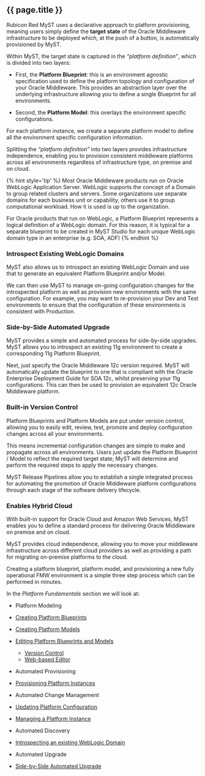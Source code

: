 ## {{ page.title }}

Rubicon Red MyST uses a declarative approach to platform provisioning, meaning users simply define the **target state** of the Oracle Middleware infrastructure to be deployed which, at the push of a button, is automatically provisioned by MyST.

Within MyST, the target state is captured in the *“platform definition”*, which is divided into two layers:

* First, the **Platform Blueprint**: this is an environment agnostic specification used to define the platform topology and configuration of your Oracle Middleware. This provides an abstraction layer over the underlying infrastructure allowing you to define a single Blueprint for all environments.

* Second, the **Platform Model**: this overlays the environment specific configurations.

For each platform instance, we create a separate platform model to define all the environment specific configuration information.

Splitting the *“platform definition”* into two layers provides infrastructure independence, enabling you to provision consistent middleware platforms across all environments regardless of infrastructure type, on premise and on cloud.

{% hint style='tip' %}
Most Oracle Middleware products run on Oracle WebLogic Application Server. WebLogic supports the concept of a Domain to group related clusters and servers. Some organizations use separate domains for each business unit or capability, others use it to group computational workload. How it is used is up to the organization. 

For Oracle products that run on WebLogic, a Platform Blueprint represents a logical definition of a WebLogic domain. For this reason, it is typical for a separate blueprint to be created in MyST Studio for each unique WebLogic domain type in an enterprise (e.g. SOA, ADF)
{% endhint %}

### Introspect Existing WebLogic Domains

MyST also allows us to introspect an existing WebLogic Domain and use that to generate an equivalent Platform Blueprint and/or Model. 

We can then use MyST to manage on-going configuration changes for the introspected platform as well as provision new environments with the same configuration. For example, you may want to re-provision your Dev and Test environments to ensure that the configuration of these environments is consistent with Production.

### Side-by-Side Automated Upgrade

MyST provides a simple and automated process for side-by-side upgrades. MyST allows you to introspect an existing 11g environment to create a corresponding 11g Platform Blueprint.

Next, just specify the Oracle Middleware 12c version required. MyST will automatically update the blueprint to one that is compliant with the Oracle Enterprise Deployment Guide for SOA 12c, whilst preserving your 11g configurations. This can then be used to provision an equivalent 12c Oracle Middleware platform.

### Built-in Version Control

Platform Blueprints and Platform Models are put under version control, allowing you to easily edit, review, test, promote and deploy configuration changes across all your environments.

This means incremental configuration changes are simple to make and propagate across all environments. Users just update the Platform Blueprint / Model to reflect the required target state; MyST will determine and perform the required steps to apply the necessary changes. 

MyST Release Pipelines allow you to establish a single integrated process for automating the promotion of Oracle Middleware platform configurations through each stage of the software delivery lifecycle.

### Enables Hybrid Cloud

With built-in support for Oracle Cloud and Amazon Web Services, MyST enables you to define a standard process for delivering Oracle Middleware on premise and on cloud.

MyST provides cloud independence, allowing you to move your middleware infrastructure across different cloud providers as well as providing a path for migrating on-premise platforms to the cloud.

Creating a platform blueprint, platform model, and provisioning a new fully operational FMW environment is a simple three step process which can be performed in minutes.

In the *Platform Fundamentals* section we will look at:

* Platform Modeling

 * [Creating Platform Blueprints](/platform/blueprints/README.md)   

 * [Creating Platform Models](/platform/models/README.md)

 * [Editing Platform Blueprints and Models](/platform/definitions/README.md)
    * [Version Control](/platform/definitions/version-control/README.md)
    * [Web-based Editor](/platform/definitions/editor/README.md)


* Automated Provisioning

 * [Provisioning Platform Instances](/platform/provisioning/README.md)


* Automated Change Management

 * [Updating Platform Configuration](/platform/update/README.md)

 * [Managing a Platform Instance](/platform/management/README.md)


* Automated Discovery

 * [Introspecting an existing WebLogic Domain](/platform/introspection/README.md)


* Automated Upgrade

 * [Side-by-Side Automated Upgrade](/platform/upgrade/README.md)

